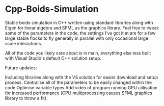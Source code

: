 # Cpp-Boids-Simulation 

Stable boids simulation in C++ written using standard libraries along with Eigen for linear algebra and SFML as the graphics library. Feel free to tweak some of the parameters in the code, the settings I've got it at are for a few large stable flocks to fly generally in parallel with only occasional large scale interactions.

All of the code you likely care about is in main, everything else was built with Visual Studio's default C++ solution setup.

Future updates:

Including libraries along with the VS solution for easier download and setup process.
Centralise all of the parameters to be easily changed within the code
Optimise variable types
Add video of program running
GPU utilisation for increased performance (CPU multiprocessing causes SFML graphics library to throw a fit).
